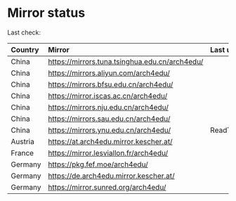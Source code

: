 <script src="./time.js"></script>
# Mirror status
Last check: <script type="text/javascript">localize(1689714856.4852226);</script>

|Country|Mirror|Last update|
|:------|:-----|:----------|
|China|https://mirrors.tuna.tsinghua.edu.cn/arch4edu/|<script type="text/javascript">localize(1689662007);</script>|
|China|https://mirrors.aliyun.com/arch4edu/|<script type="text/javascript">localize(1689662007);</script>|
|China|https://mirrors.bfsu.edu.cn/arch4edu/|<script type="text/javascript">localize(1689662007);</script>|
|China|https://mirror.iscas.ac.cn/arch4edu/|<script type="text/javascript">localize(1689662007);</script>|
|China|https://mirrors.nju.edu.cn/arch4edu/|<script type="text/javascript">localize(1689618737);</script>|
|China|https://mirrors.sau.edu.cn/arch4edu/|<script type="text/javascript">localize(1689662007);</script>|
|China|https://mirrors.ynu.edu.cn/arch4edu/|ReadTimeout|
|Austria|https://at.arch4edu.mirror.kescher.at/|<script type="text/javascript">localize(1689662007);</script>|
|France|https://mirror.lesviallon.fr/arch4edu/|<script type="text/javascript">localize(1689402753);</script>|
|Germany|https://pkg.fef.moe/arch4edu/|<script type="text/javascript">localize(1689662007);</script>|
|Germany|https://de.arch4edu.mirror.kescher.at/|<script type="text/javascript">localize(1689662007);</script>|
|Germany|https://mirror.sunred.org/arch4edu/|<script type="text/javascript">localize(1689662007);</script>|

<script src="./tablefilter/tablefilter.js"></script>
<script src="./table.js"></script>